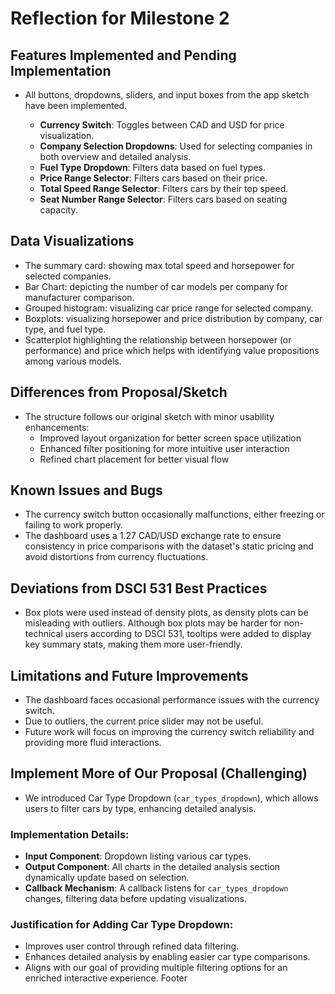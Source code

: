 # Reflection for Milestone 2

## Features Implemented and Pending Implementation

- All buttons, dropdowns, sliders, and input boxes from the app sketch have been implemented.

    - **Currency Switch**: Toggles between CAD and USD for price visualization.
    - **Company Selection Dropdowns**: Used for selecting companies in both overview and detailed analysis.
    - **Fuel Type Dropdown**: Filters data based on fuel types.
    - **Price Range Selector**: Filters cars based on their price.
    - **Total Speed Range Selector**: Filters cars by their top speed.
    - **Seat Number Range Selector**: Filters cars based on seating capacity.

## Data Visualizations

- The summary card: showing max total speed and horsepower for selected companies.
- Bar Chart: depicting the number of car models per company for manufacturer comparison.  
- Grouped histogram: visualizing car price range for selected company.
- Boxplots: visualizing horsepower and price distribution by company, car type, and fuel type.  
- Scatterplot highlighting the relationship between horsepower (or performance) and price which helps with identifying value propositions among various models.

## Differences from Proposal/Sketch

- The structure follows our original sketch with minor usability enhancements:
  - Improved layout organization for better screen space utilization
  - Enhanced filter positioning for more intuitive user interaction
  - Refined chart placement for better visual flow

## Known Issues and Bugs

- The currency switch button occasionally malfunctions, either freezing or failing to work properly.
- The dashboard uses a 1.27 CAD/USD exchange rate to ensure consistency in price comparisons with the dataset's static pricing and avoid distortions from currency fluctuations.

## Deviations from DSCI 531 Best Practices

- Box plots were used instead of density plots, as density plots can be misleading with outliers. Although box plots may be harder for non-technical users according to DSCI 531, tooltips were added to display key summary stats, making them more user-friendly.

## Limitations and Future Improvements

- The dashboard faces occasional performance issues with the currency switch.
- Due to outliers, the current price slider may not be useful.
- Future work will focus on improving the currency switch reliability and providing more fluid interactions.

## Implement More of Our Proposal (Challenging)

- We introduced Car Type Dropdown (`car_types_dropdown`), which allows users to filter cars by type, enhancing detailed analysis.

### Implementation Details:
- **Input Component**: Dropdown listing various car types.
- **Output Component**: All charts in the detailed analysis section dynamically update based on selection.
- **Callback Mechanism**: A callback listens for `car_types_dropdown` changes, filtering data before updating visualizations.

### Justification for Adding Car Type Dropdown:
- Improves user control through refined data filtering.
- Enhances detailed analysis by enabling easier car type comparisons.
- Aligns with our goal of providing multiple filtering options for an enriched interactive experience.
Footer



